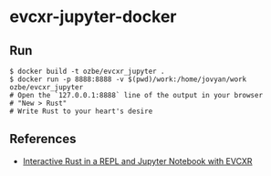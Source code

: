 # evcxr-jupyter-docker

## Run

```
$ docker build -t ozbe/evcxr_jupyter .
$ docker run -p 8888:8888 -v $(pwd)/work:/home/jovyan/work ozbe/evcxr_jupyter
# Open the `127.0.0.1:8888` line of the output in your browser
# "New > Rust"
# Write Rust to your heart's desire
```

## References

* [Interactive Rust in a REPL and Jupyter Notebook with EVCXR](https://depth-first.com/articles/2020/09/21/interactive-rust-in-a-repl-and-jupyter-notebook-with-evcxr/)